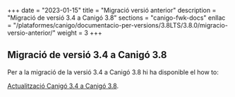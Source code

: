 +++
date        = "2023-01-15"
title       = "Migració versió anterior"
description = "Migració de versió 3.4 a Canigó 3.8"
sections    = "canigo-fwk-docs"
enllac		= "/plataformes/canigo/documentacio-per-versions/3.8LTS/3.8.0/migracio-versio-anterior/"
weight		= 3
+++

## Migració de versió 3.4 a Canigó 3.8

Per a la migració de la versió 3.4 a Canigó 3.8 hi ha disponible el how to:

[Actualització Canigó 3.4 a Canigó 3.8](/howtos/2021-10-Howto-Actualitzacio_Canigo3_4_Canigo3_6/).